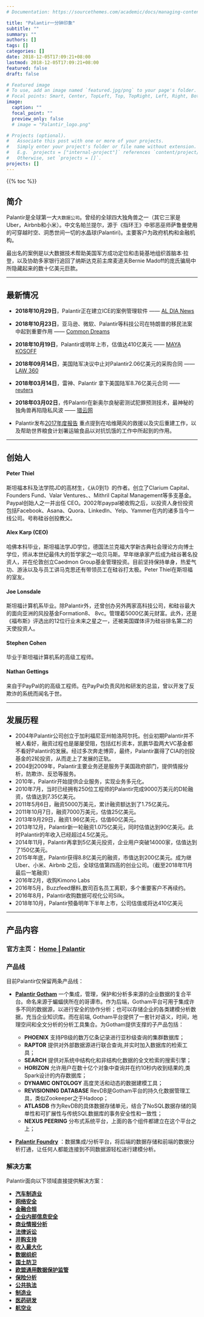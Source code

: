 ```yaml
---
# Documentation: https://sourcethemes.com/academic/docs/managing-content/

title: "Palantir一分钟印象"
subtitle: ""
summary: ""
authors: []
tags: []
categories: []
date: 2018-12-05T17:09:21+08:00
lastmod: 2018-12-05T17:09:21+08:00
featured: false
draft: false

# Featured image
# To use, add an image named `featured.jpg/png` to your page's folder.
# Focal points: Smart, Center, TopLeft, Top, TopRight, Left, Right, BottomLeft, Bottom, BottomRight.
image:
  caption: ""
  focal_point: ""
  preview_only: false
  # image = "Palantir_logo.png"

# Projects (optional).
#   Associate this post with one or more of your projects.
#   Simply enter your project's folder or file name without extension.
#   E.g. `projects = ["internal-project"]` references `content/project/deep-learning/index.md`.
#   Otherwise, set `projects = []`.
projects: []
---
```


{{% toc %}}

## 简介

Palantir是全球第一大`大数据公司`。曾经的全球四大独角兽之一（其它三家是Uber，Airbnb和小米）。中文名帕兰提尔，源于《指环王》中邪恶巫师萨鲁曼使用的可穿越时空、洞悉世间一切的水晶球(Palantiri)。主要客户为政府机构和金融机构。

最出名的案例是以大数据技术帮助美国军方成功定位和击毙基地组织首脑本·拉登，以及协助多家银行追回了纳斯达克前主席麦道夫Bernie Madoff的庞氏骗局中所隐藏起来的数十亿美元巨款。

---

## 最新情况

- **2018年10月29日**，Palantir正在建立ICE的案例管理软件 —— [AL DIA News](http://aldianews.com/articles/politics/immigration/technology-companies-are-ices-dark-allies/54287)

- **2018年10月23日**，亚马逊、微软、Palantir等科技公司在特朗普的移民法案中起到重要作用 —— [Common Dreams](https://www.commondreams.org/news/2018/10/23/amazon-microsoft-and-palantir-among-tech-giants-making-huge-profits-trumps)

- **2018年10月19日**，Palantir或明年上市，估值达410亿美元 —— [MAYA KOSOFF](https://www.vanityfair.com/news/2018/10/palantir-peter-thiels-all-seeing-eye-looks-to-a-41-billion-dollar-ipo)

- **2018年09月14日**，美国陆军决议中止对Palantir2.06亿美元的采购合同 —— [LAW 360](https://www.law360.com/articles/1082813/army-wrongly-ignored-palantir-in-206m-deal-fed-circ-says)

- **2018年03月14日**，雷神、Palantir 拿下美国陆军8.76亿美元合同 —— [reuters](https://www.reuters.com/article/us-raytheon-pentagon/raytheon-palantir-win-876-million-u-s-defense-contract-pentagon-idUSKCN1GL2HR)

- **2018年03月02日**，传Palantir在新奥尔良秘密测试犯罪预测技术，最神秘的独角兽再陷隐私风波 —— [猎云网](https://www.lieyunwang.com/archives/416481)

- Palantir发布[2017年度报告](https://www.palantir.com/philanthropy-engineering/annual-report/2017/) 重点提到在哈维飓风的救援以及灾后重建工作，以及帮助世界粮食计划署运输食品以对抗饥饿的工作中所起到的作用。

---

## 创始人

#### Peter Thiel

斯坦福本科及法学院JD的高材生，《从0到1》的作者。创立了Clarium Capital、Founders Fund、Valar Ventures、、Mithril Capital Management等多支基金。Paypal创始人之一并出任 CEO。2002年paypal被收购之后，以投资人身份投资包括Facebook、Asana、Quora、LinkedIn、Yelp、Yammer在内的诸多当今一线公司。号称硅谷创投教父。

#### Alex Karp (CEO)

哈佛本科毕业，斯坦福法学JD学位，德国法兰克福大学新古典社会理论方向博士学位，师从本世纪最伟大的哲学家之一哈贝马斯。早年继承家产后成为硅谷著名投资人，并在伦敦创立Caedmon Group基金管理投资。目前坚持保持单身，热爱气功、游泳以及与员工讲马克思还有带领员工在硅谷打太极。Peter Thiel在斯坦福的室友。

#### Joe Lonsdale

斯坦福计算机系毕业。除Palantir外，还曾创办另外两家高科技公司，和硅谷最大的面向亚洲的风投基金Formation8、 8vc。管理着5000亿美元财富。此外，还是《福布斯》评选出的12位行业未来之星之一，还被美国媒体评为硅谷排名第二的天使投资人。

#### Stephen Cohen

毕业于斯坦福计算机系的高级工程师。

#### Nathan Gettings

来自于PayPal的的高级工程师。在PayPal负责风险和研发的总监，曾以开发了反欺诈的系统而闻名于世。

---

## 发展历程

- 2004年Palantir公司创立于加利福尼亚州帕洛阿尔托。创业初期Palantir并不被人看好，融资过程也是屡屡受阻，包括红杉资本，凯鹏华盈两大VC基金都不看好Palantir的发展。经过多次奔走博弈，最终，Palantir赢得了CIA的创投基金的2轮投资，从而走上了发展的正轨。
- 2004到2009年，Palantir主要业务还是服务于美国政府部门，提供情报分析，防欺诈、反恐等服务。
- 2010年，Palantir开始提供企业服务，实现业务多元化。
- 2010年7月，当时已经拥有250位工程师的Palantir完成9000万美元的D轮融资，估值达到7.35亿美元。
- 2011年5月6日，融资5000万美元，累计融资额达到了1.75亿美元。
- 2011年10月7日，融资7000万美元，估值25亿美元。
- 2013年9月29日，融资1.96亿美元，估值60亿美元。
- 2013年12月，Palantir新一轮融资1.075亿美元，同时估值达到90亿美元。此时Palantir的年收入已经超过4.5亿美元。
- 2014年11月，Palantir再拿到5亿美元投资，企业用户突破14000家，估值达到了150亿美元。
- 2015年年底，Palantir获得8.8亿美元的融资，市值达到200亿美元。成为继 Uber、小米、Airbnb 之后，全球估值第四高的创业公司。（截至2018年11月最后一笔融资）
- 2016年2月，收购Kimono Labs
- 2016年5月，Buzzfeed爆料,数司百名员工离职，多个重要客户不再续约。
- 2016年8月，Palantir收购数据可视化公司Silk。
- 2018年10月，Palantir预备明年下半年上市，公司估值或将达410亿美元
  
---

## 产品内容

### 官方主页： [Home | Palantir](https://www.palantir.com/)

### 产品线

目前Palantir仅保留两条产品线：

- **[Palantir Gotham](https://www.palantir.com/palantir-gotham/)** 一个集成，管理，保护和分析多来源的企业数据的复合平台。命名来源于蝙蝠侠所在的哥谭市。作为后端，Gotham平台可用于集成许多不同的数据源，以进行安全的协作分析；也可以存储企业的各类建模分析数据，充当企业知识库。而在前端, Gotham平台提供了一套针对语义，时间，地理空间和全文分析的分析工具集合。为Gotham提供支撑的子产品包括：

  - **PHOENIX** 支持PB级的数万亿条记录进行亚秒级查询的集群数据库；
  - **RAPTOR** 提供对外部数据源进行联合查询,并实时加入数据库的检索工具；
  - **SEARCH** 提供对系统中结构化和非结构化数据的全文检索的搜索引擎；
  - **HORIZON** 允许用户在数十亿个对象中查询并在约10秒内收到结果的,类Spark设计的内存数据库；
  - **DYNAMIC ONTOLOGY** 高度灵活和动态的数据建模工具；
  - **REVISIONING DATABASE** RevDB是Gotham平台的持久化数据管理工具，类似Zookeeper之于Hadoop；
  - **ATLASDB** 作为RevDB的具体数据存储单元，结合了NoSQL数据存储的简单性和可扩展性与传统SQL数据库的事务安全性和一致性；
  - **NEXUS PEERING** 分布式系统平台，上面的各个组件都建立在这个平台之上；

- **[Palantir Foundry](https://www.palantir.com/palantir-foundry/)** ：数据集成/分析平台，将后端的数据存储和前端的数据分析打通，让任何人都能连接到不同数据源轻松进行建模分析。

### 解决方案

Palantir面向以下领域直接提供解决方案：

- **[汽车制造业](https://www.palantir.com/solutions/automotive)**
- **[网络安全](https://www.palantir.com/solutions/cyber/)**
- **[金融合规](https://www.palantir.com/solutions/financial-compliance/)**
- **[企业内部信息安全](https://www.palantir.com/solutions/insider-threat/)**
- **[商业情报分析](https://www.palantir.com/solutions/intelligence/)**
- **[法律诉讼](https://www.palantir.com/solutions/legal-intelligence/)**
- **[并购支持](https://www.palantir.com/solutions/mergers-and-acquisitions/)**
- **[收入最大化](https://www.palantir.com/solutions/revenue-maximization/)**
- **[数据组织](https://www.palantir.com/solutions/case-management/)**
- **[国土防卫](https://www.palantir.com/solutions/defense/)**
- **[欧盟通用数据保护监管](https://www.palantir.com/solutions/gdpr/)**
- **[保险分析](https://www.palantir.com/solutions/insurance-analytics)**
- **[公共执法](https://www.palantir.com/solutions/law-enforcement/)**
- **[制造业](https://www.palantir.com/solutions/manufacturing/)**
- **[医药研发](https://www.palantir.com/solutions/pharma/)**
- **[航空业](https://www.palantir.com/solutions/skywise)**
